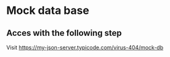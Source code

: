 # Mock data base
## Acces with the following step
Visit https://my-json-server.typicode.com/virus-404/mock-db

